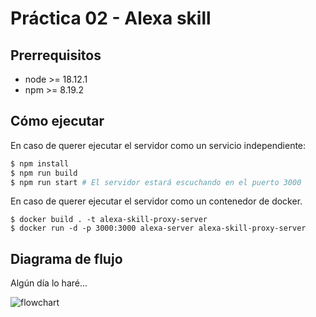 # Práctica 02 - Alexa skill

## Prerrequisitos

- node >= 18.12.1
- npm >= 8.19.2

## Cómo ejecutar

En caso de querer ejecutar el servidor como un servicio independiente:
```bash
$ npm install
$ npm run build
$ npm run start # El servidor estará escuchando en el puerto 3000
```
En caso de querer ejecutar el servidor como un contenedor de docker.
```
$ docker build . -t alexa-skill-proxy-server
$ docker run -d -p 3000:3000 alexa-server alexa-skill-proxy-server
```

## Diagrama de flujo
Algún día lo haré...

![flowchart](res/flowchart.png)